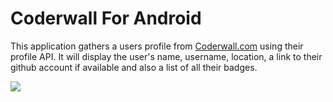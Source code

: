 # Coderwall For Android

This application gathers a users profile from [Coderwall.com](http://coderwall.com/) using their profile API.
It will display the user's name, username, location, a link to their github account if available and also a list of all their badges. 

![](http://i.imgur.com/LeqXk.png)
